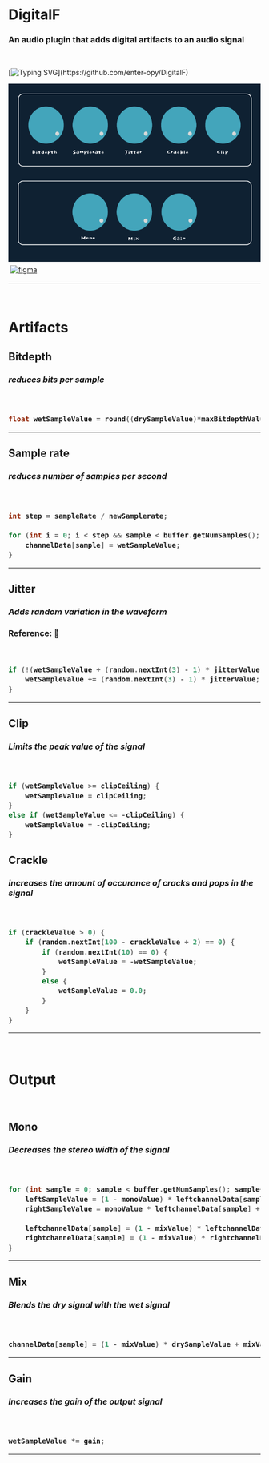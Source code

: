<h1>DigitalF</h2>

<h3>An audio plugin that adds digital artifacts to an audio signal</h3>


<br>

[![Typing SVG](https://readme-typing-svg.demolab.com/?lines=This+is+just+a+rough+sketch!!!)](https://github.com/enter-opy/DigitalF)

<img src="res/ui-rough.png">

<a href="https://www.figma.com/file/DgvtXW6EmI9wBapgfpRhhr/DigitalF-rough?node-id=10%3A2&t=BI6bLMEYsVhoLotd-1" target="_blank">
        <img src="https://img.shields.io/badge/Figma-B22E6E?style=for-the-badge&logo=figma&logoColor=white" alt="figma" style="vertical-align:top; margin:4px">
</a>

<hr>

<br>

<h1>Artifacts</h1>

<h2>Bitdepth</h2>

<h3><i>reduces bits per sample</i><h3>

<br>

```cpp
float wetSampleValue = round((drySampleValue)*maxBitdepthValue) / maxBitdepthValue;
```

<hr>

<h2>Sample rate</h2>

<h3><i>reduces number of samples per second</i><h3>

<br>

```cpp
int step = sampleRate / newSamplerate;

for (int i = 0; i < step && sample < buffer.getNumSamples(); i++, sample++) {
    channelData[sample] = wetSampleValue;
}
```

<hr>

<h2>Jitter</h2>

<h3><i>Adds random variation in the waveform</i><h3>

Reference: <a href="https://headfonics.com/what-is-jitter-in-audio/">📖</a>

<br>

```cpp
if (!(wetSampleValue + (random.nextInt(3) - 1) * jitterValue > 1.0 || wetSampleValue + (random.nextInt(3) - 1) * jitterValue < -1.0)) {
    wetSampleValue += (random.nextInt(3) - 1) * jitterValue;
}
```

<hr>

<h2>Clip</h2>

<h3><i>Limits the peak value of the signal</i><h3>

<br>

```cpp
if (wetSampleValue >= clipCeiling) {
    wetSampleValue = clipCeiling;
}
else if (wetSampleValue <= -clipCeiling) {
    wetSampleValue = -clipCeiling;
}
```

<h2>Crackle</h2>

<h3><i>increases the amount of occurance of cracks and pops in the signal</i><h3>

<br>

```cpp
if (crackleValue > 0) {
    if (random.nextInt(100 - crackleValue + 2) == 0) {
        if (random.nextInt(10) == 0) {
            wetSampleValue = -wetSampleValue;
        }
        else {
            wetSampleValue = 0.0;
        }
    }
}
```

<hr>

<br>

<h1>Output</h1>

<br>

<h2>Mono</h2>

<h3><i>Decreases the stereo width of the signal</i><h3>

<br>

```cpp
for (int sample = 0; sample < buffer.getNumSamples(); sample++) {
    leftSampleValue = (1 - monoValue) * leftchannelData[sample] + monoValue * rightchannelData[sample];
    rightSampleValue = monoValue * leftchannelData[sample] + (1 - monoValue) * rightchannelData[sample];

    leftchannelData[sample] = (1 - mixValue) * leftchannelData[sample] + mixValue * leftSampleValue;
    rightchannelData[sample] = (1 - mixValue) * rightchannelData[sample] + mixValue * rightSampleValue;
}
```

<hr>

<h2>Mix</h2>

<h3><i>Blends the dry signal with the wet signal</i><h3>

<br>

```cpp
channelData[sample] = (1 - mixValue) * drySampleValue + mixValue * wetSampleValue;
```

<hr>

<h2>Gain</h2>

<h3><i>Increases the gain of the output signal</i><h3>

<br>

```cpp
wetSampleValue *= gain;
```

<hr>